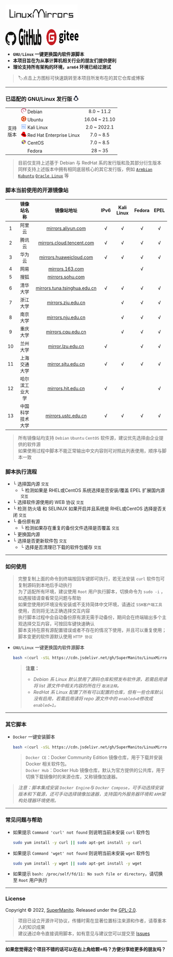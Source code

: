 # ![LinuxMirrors](./docs/img/logo.png)

<a href="https://github.com/SuperManito/LinuxMirrors"><img src="./docs/img/icon/github-1.svg" width="34" height="42"></a>
&nbsp;<a href="https://github.com/SuperManito/LinuxMirrors"><img src="./docs/img/icon/github-2.svg" width="70" height="52"></a>
&nbsp;&nbsp;&nbsp;<a href="https://gitee.com/SuperManito/LinuxMirrors"><img src="./docs/img/icon/gitee.svg" width="100" height="50"/></a>
- __`GNU/Linux` 一键更换国内软件源脚本__
- __本项目旨在为从事计算机相关行业的朋友们提供便利__
- __理论支持所有架构的环境，`arm64` 环境已经过测试__
> 🏷️点击上方图标可快速跳转至本项目所发布在的其它仓库或博客

***

### 已适配的 GNU/Linux 发行版 <img src="./docs/img/icon/linux.svg" width="16" height="16" alt="Linux Logo"/>
<table>
<tr>
    <td rowspan="7"> 支持<br/>版本<br/>
</tr>
<tr>
    <td><a href="https://www.debian.org"><img src="./docs/img/icon/debian.svg" width="16" height="16"/></a>&nbsp;Debian</td>
    <td align="center">8.0 ~ 11.2</td>
</tr>
<tr>
    <td><a href="https://cn.ubuntu.com"><img src="./docs/img/icon/ubuntu.svg" width="16" height="16"/></a>&nbsp;Ubuntu</td>
    <td align="center">16.04 ~ 21.10</td>
</tr>
<tr>
    <td><a href="https://www.kali.org"><img src="./docs/img/icon/kali.svg" width="16" height="16"/></a>&nbsp;Kali Linux</td>
    <td align="center">2.0 ~ 2022.1</td>
</tr>
<tr>
    <td><a href="https://access.redhat.com/products/red-hat-enterprise-linux"><img src="./docs/img/icon/redhat.svg" width="16" height="16"/></a>&nbsp;Red Hat Enterprise Linux</td>
    <td align="center">7.0 ~ 8.5</td>
</tr>
<tr>
    <td><a href="https://www.centos.org"><img src="./docs/img/icon/centos.svg" width="16" height="16"/></a>&nbsp;CentOS</td>
    <td align="center">7.0 ~ 8.5</td>
</tr>
<tr>
    <td><a href="https://getfedora.org/zh_Hans_CN"><img src="./docs/img/icon/fedora.ico" width="16" height="16"/></a>&nbsp;Fedora</td>
    <td align="center">28 ~ 35</td>
</tr>
</table>

> 目前仅支持上述基于 Debian 与 RedHat 系的发行版和及其部分衍生版本 \
> 同样支持上述版本中拥有相同底层核心的其它发行版，例如 [`Armbian`](https://www.armbian.com) [`Kubuntu`](https://kubuntu.org) [`Oracle Linux`](https://www.oracle.com/cn/technical-resources) 等

### 脚本当前使用的开源镜像站
| | 镜像站名称 | 镜像站地址 | IPv6 | Kali Linux | Fedora | EPEL |
| :------: | :------: | :------: | :------: | :------: | :------: | :------: |
| 1 | 阿里云 | [mirrors.aliyun.com](https://developer.aliyun.com/special/mirrors/notice) | √ | √ | √ | √ |
| 2 | 腾讯云 | [mirrors.cloud.tencent.com](https://mirrors.cloud.tencent.com) | √ | √ | √ | √ |
| 3 | 华为云 | [mirrors.huaweicloud.com](https://mirrors.huaweicloud.com) | √ | √ | √ | √ |
| 4 | 网易 | [mirrors.163.com](https://mirrors.163.com) |  |  | √ |  |
| 5 | 搜狐 | [mirrors.sohu.com](https://mirrors.sohu.com) |  |  |  |  |
| 6 | 清华大学 | [mirrors.tuna.tsinghua.edu.cn](https://mirrors.tuna.tsinghua.edu.cn) | √ | √ | √ | √ |
| 7 | 浙江大学 | [mirrors.zju.edu.cn](https://mirrors.zju.edu.cn) |  | √ | √ | √ |
| 8 | 南京大学 | [mirrors.nju.edu.cn](https://mirrors.nju.edu.cn) |  | √ | √ | √ |
| 9 | 重庆大学 | [mirrors.cqu.edu.cn](https://mirrors.cqu.edu.cn) |  | √ | √ | √ |
| 10 | 兰州大学 | [mirror.lzu.edu.cn](https://mirror.lzu.edu.cn) | √ |  | √ | √ |
| 11 | 上海交通大学 | [mirror.sjtu.edu.cn](https://mirror.sjtu.edu.cn) | √ | √ | √ | √ |
| 12 | 哈尔滨工业大学 | [mirrors.hit.edu.cn](https://mirrors.hit.edu.cn) | √ | √ |  | √ |
| 13 | 中国科学技术大学 | [mirrors.ustc.edu.cn](https://mirrors.ustc.edu.cn) | √ | √ | √ | √ |
> 所有镜像站均支持 `Debian` `Ubuntu` `CentOS` 软件源，建议优先选择由企业提供的软件源\
> 如果使用过程中脚本不能正常输出中文内容则可对照此列表使用，顺序与脚本一致

### 脚本执行流程
- └ 选择国内源 `交互`
  - └ 检测如果是 RHEL或CentOS 系统选择是否安装/覆盖 EPEL 扩展国内源 `交互`
- └ 选择软件源使用的 WEB 协议 `交互`
- └ 检测 防火墙 和 SELINUX 如果开启并且系统是 RHEL或CentOS 选择是否关闭 `交互`
- └ 备份原有源
  - └ 检测如果存在重复的备份文件选择是否覆盖 `交互`
- └ 更换国内源
- └ 选择是否更新软件包 `交互`
  - └ 选择是否清理已下载的软件包缓存 `交互`

***

### 如何使用
> 完整复制上面的命令到终端按回车键即可执行，若无法安装 `curl` 软件包可复制源码到本地后手动执行\
> 为了适配所有环境，建议使用 `Root` 用户执行脚本，切换命令为 `sudo -i` ，如遇报错请查看常见问题与帮助\
> 如果您使用的环境没有安装或不支持简体中文环境，请通过 `SSH客户端工具` 使用，否则将无法正确选择交互内容\
> 执行脚本过程中会自动备份原有源无需手动备份，期间会在终端输出多个主观选择交互内容，可按回车键快速确认\
> 脚本支持在原有源配置错误或者不存在的情况下使用，并且可以重复使用；脚本变更的软件源默认使用 `HTTP 协议`

- `GNU/Linux` 一键更换国内软件源脚本

    ```bash
    bash <(curl -sSL https://cdn.jsdelivr.net/gh/SuperManito/LinuxMirrors@main/ChangeMirrors.sh)
    ```

    > __注意：__
    > - _Debian 系 Linux 默认禁用了源码仓库和预发布软件源，若需启用请将 list 源文件中相关内容的所在行 `取消注释`。_
    > - _RedHat 系 Linux 配置了所有可以配置的仓库，但有一些仓库默认没有启用，若需启用请将 repo 源文件中的 `enabled=0`修改成 `enabled=1`。_

***

### 其它脚本
- `Docker` 一键安装脚本

    ```bash
    bash <(curl -sSL https://cdn.jsdelivr.net/gh/SuperManito/LinuxMirrors@main/DockerInstallation.sh)
    ```

    > `Docker CE`：Docker Community Edition 镜像仓库，用于下载并安装 Docker 相关软件包。\
    > `Docker Hub`：Docker Hub 镜像仓库，默认为官方提供的公共库，用于切换下载镜像时的来源仓库，又称镜像加速器。

> _注意：脚本集成安装 `Docker Engine`与 `Docker Compose`，可手动选择安装版本和下载源，还可手动选择镜像加速器，支持国内外服务器环境和 `ARM`架构处理器环境使用。_

***

### 常见问题与帮助

  - 如果提示 `Command 'curl' not found` 则说明当前未安装 `curl` 软件包

    ```bash
    sudo yum install -y curl || sudo apt-get install -y curl
    ```

  - 如果提示 `Command 'wget' not found` 则说明当前未安装 `wget` 软件包

    ```bash
    sudo yum install -y wget || sudo apt-get install -y wget
    ```

  - 如果提示 `bash: /proc/self/fd/11: No such file or directory`，请切换至 `Root` 用户执行

***

### License
Copyright © 2022, [SuperManito](https://github.com/SuperManito). Released under the [GPL-2.0](https://github.com/SuperManito/LinuxMirrors/blob/main/LICENSE).
> 项目已设立开源许可协议，传播时需在显著位置标注来源和作者，请尊重本人的知识成果\
> 建议通过命令直接调用脚本，如有意见与建议您可以提交至 [Issues](https://github.com/SuperManito/LinuxMirrors/issues)

***

__如果您觉得这个项目不错的话可以在右上角给颗⭐吗？方便分享给更多的朋友吗？__